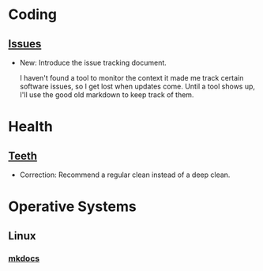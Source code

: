 # Coding

## [Issues](issues.md)

* New: Introduce the issue tracking document.

    I haven't found a tool to monitor the context it made me track certain
    software issues, so I get lost when updates come. Until a tool shows up,
    I'll use the good old markdown to keep track of them.

# Health

## [Teeth](teeth.md)

* Correction: Recommend a regular clean instead of a deep clean.

# Operative Systems

## Linux

### [mkdocs](mkdocs.md)

